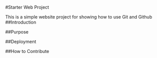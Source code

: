 #Starter Web Project

This is a simple website project for showing how to use Git and Github
##Introduction

##Purpose

##Deployment 

##How to Contribute
